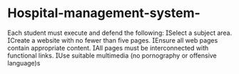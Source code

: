 # Hospital-management-system-
Each student must execute and defend the following: Select a subject area. Create a website with no fewer than five pages. Ensure all web pages contain appropriate content. All pages must be interconnected with functional links. Use suitable multimedia (no pornography or offensive language)s
